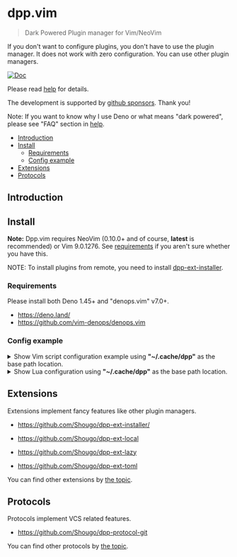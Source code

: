 # dpp.vim

> Dark Powered Plugin manager for Vim/NeoVim

If you don't want to configure plugins, you don't have to use the plugin
manager. It does not work with zero configuration. You can use other plugin
managers.

[![Doc](https://img.shields.io/badge/doc-%3Ah%20dpp-orange.svg)](doc/dpp.txt)

Please read [help](doc/dpp.txt) for details.

The development is supported by
[github sponsors](https://github.com/sponsors/Shougo/). Thank you!

Note: If you want to know why I use Deno or what means "dark powered", please
see "FAQ" section in [help](doc/dpp.txt).

<!-- vim-markdown-toc GFM -->

- [Introduction](#introduction)
- [Install](#install)
  - [Requirements](#requirements)
  - [Config example](#config-example)
- [Extensions](#extensions)
- [Protocols](#protocols)

<!-- vim-markdown-toc -->

## Introduction

## Install

**Note:** Dpp.vim requires NeoVim (0.10.0+ and of course, **latest** is
recommended) or Vim 9.0.1276. See [requirements](#requirements) if you aren't
sure whether you have this.

NOTE: To install plugins from remote, you need to install
[dpp-ext-installer](https://github.com/Shougo/dpp-ext-installer).

### Requirements

Please install both Deno 1.45+ and "denops.vim" v7.0+.

- <https://deno.land/>
- <https://github.com/vim-denops/denops.vim>

### Config example

<details>
  <summary>
    Show Vim script configuration example using
    <strong>"~/.cache/dpp"</strong> as the base path location.
  </summary>

```vim
" Ward off unexpected things that your distro might have made, as
" well as sanely reset options when re-sourcing .vimrc
set nocompatible

" Set dpp base path (required)
const s:dpp_base = '~/.cache/dpp/'

" Set dpp source path (required)
" NOTE: The plugins must be cloned before.
const s:dpp_src = '~/.cache/dpp/repos/github.com/Shougo/dpp.vim'
const s:denops_src = '~/.cache/dpp/repos/github.com/denops/denops.vim'
"const s:denops_installer =
"\ '~/.cache/dpp/repos/github.com/Shougo/dpp-ext-installer'

" Set dpp runtime path (required)
execute 'set runtimepath^=' .. s:dpp_src

if s:dpp_base->dpp#min#load_state()
  " NOTE: dpp#make_state() requires denops.vim
  " NOTE: denops.vim and dpp plugins are must be added
  execute 'set runtimepath^=' .. s:denops_src
  "execute 'set runtimepath^=' .. s:denops_installer

  autocmd User DenopsReady
  \ : echohl WarningMsg
  \ | echomsg 'dpp load_state() is failed'
  \ | echohl NONE
  \ | call dpp#make_state(s:dpp_base, '{TypeScript config file path}')
endif

autocmd User Dpp:makeStatePost
      \ : echohl WarningMsg
      \ | echomsg 'dpp make_state() is done'
      \ | echohl NONE

" Attempt to determine the type of a file based on its name and
" possibly its " contents. Use this to allow intelligent
" auto-indenting " for each filetype, and for plugins that are
" filetype specific.
filetype indent plugin on

" Enable syntax highlighting
if has('syntax')
  syntax on
endif
```

</details>

<details>
  <summary>
    Show Lua configuration using <strong>"~/.cache/dpp"</strong> as the base
    path location.
  </summary>

```lua
local dppSrc = "~/.cache/dpp/repos/github.com/Shougo/dpp.vim"
local denopsSrc = "~/.cache/dpp/repos/github.com/denops/denops.vim"
--local denopsInstaller =
--  "~/.cache/dpp/repos/github.com/Shougo/dpp-ext-installer"

vim.opt.runtimepath:prepend(dppSrc)

local dpp = require("dpp")

local dppBase = "~/.cache/dpp"
if dpp.load_state(dppBase) then
  vim.opt.runtimepath:prepend(denopsSrc)
  --vim.opt.runtimepath:prepend(denopsInstaller)

  vim.api.nvim_create_autocmd("User", {
    pattern = "DenopsReady",
    callback = function()
      vim.notify("dpp load_state() is failed")
      dpp.make_state(dppBase, {TypeScript config file path})
    end,
  })
end

vim.api.nvim_create_autocmd("User", {
  pattern = "Dpp:makeStatePost",
  callback = function()
    vim.notify("dpp make_state() is done")
  end,
})

vim.cmd("filetype indent plugin on")
vim.cmd("syntax on")
```

</details>

## Extensions

Extensions implement fancy features like other plugin managers.

- <https://github.com/Shougo/dpp-ext-installer/>

- <https://github.com/Shougo/dpp-ext-local>

- <https://github.com/Shougo/dpp-ext-lazy>

- <https://github.com/Shougo/dpp-ext-toml>

You can find other extensions by
[the topic](https://github.com/topics/dpp-exts).

## Protocols

Protocols implement VCS related features.

- <https://github.com/Shougo/dpp-protocol-git>

You can find other protocols by
[the topic](https://github.com/Shougo/dpp-protocols).
